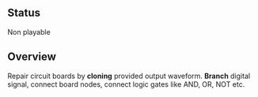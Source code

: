 ## Status
Non playable

## Overview
Repair circuit boards by **cloning** provided output waveform. **Branch** digital signal, connect board nodes, connect logic gates like AND, OR, NOT etc.
